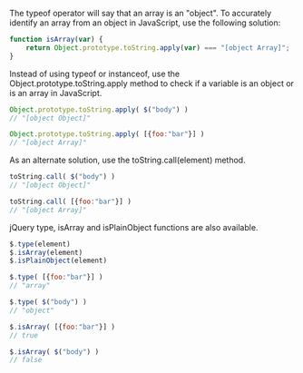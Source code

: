 The typeof operator will say that an array is an "object". To accurately identify an array from an object in JavaScript, use the following solution:
```javascript
function isArray(var) {
    return Object.prototype.toString.apply(var) === "[object Array]";
}
```
Instead of using typeof or instanceof, use the Object.prototype.toString.apply method to check if a variable is an object or is an array in JavaScript.
```javascript
Object.prototype.toString.apply( $("body") )
// "[object Object]"

Object.prototype.toString.apply( [{foo:"bar"}] )
// "[object Array]"
```
As an alternate solution, use the toString.call(element) method.
```javascript
toString.call( $("body") )
// "[object Object]"

toString.call( [{foo:"bar"}] )
// "[object Array]"
```
jQuery type, isArray and isPlainObject functions are also available.
```javascript
$.type(element)
$.isArray(element)
$.isPlainObject(element)
```
```javascript
$.type( [{foo:"bar"}] )
// "array"

$.type( $("body") )
// "object"
```
```javascript
$.isArray( [{foo:"bar"}] )
// true

$.isArray( $("body") )
// false
```
